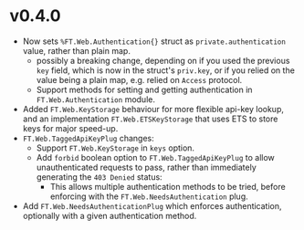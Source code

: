 # v0.4.0

* Now sets `%FT.Web.Authentication{}` struct as `private.authentication` value, rather than plain map.
    * possibly a breaking change, depending on if you used the previous `key` field, which is now in the struct's `priv.key`, or if you relied on the value being a plain map, e.g. relied on `Access` protocol.
    * Support methods for setting and getting authentication in `FT.Web.Authentication` module.
* Added `FT.Web.KeyStorage` behaviour for more flexible api-key lookup, and an implementation `FT.Web.ETSKeyStorage` that uses ETS to store keys for major speed-up.
* `FT.Web.TaggedApiKeyPlug` changes:
    * Support `FT.Web.KeyStorage` in `keys` option.
    * Add `forbid` boolean option to `FT.Web.TaggedApiKeyPlug` to allow unauthenticated requests to pass, rather than immediately generating the `403 Denied` status:
        * This allows multiple authentication methods to be tried, before enforcing with the `FT.Web.NeedsAuthentication` plug.
* Add `FT.Web.NeedsAuthenticationPlug` which enforces authentication, optionally with a given authentication method.
